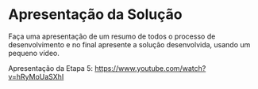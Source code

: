 # Apresentação da Solução

Faça uma apresentação de um resumo de todos o processo de desenvolvimento e no final apresente a solução desenvolvida, usando um pequeno vídeo.

Apresentação da Etapa 5:
https://www.youtube.com/watch?v=hRyMoUaSXhI
